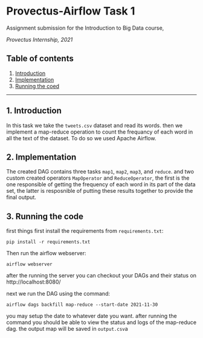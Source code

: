 # Provectus-Airflow Task 1

Assignment submission for the Introduction to Big Data course, 

_Provectus Internship, 2021_

## Table of contents
1. [ Introduction ](#intro)
2. [ Implementation ](#Implementation)
3. [ Running the coed ](#Running)


___
<a name="intro"></a>
## 1. Introduction
In this task we take the `tweets.csv` dataset and read its words. then we implement a map-reduce operation to count the frequancy of each word in all the text of the dataset. To do so we used Apache Airflow.

<a name="Implementation"></a>
## 2. Implementation 
The created DAG contains three tasks `map1`, `map2`, `map3`, and `reduce`. and two custom created operators `MapOperator` and `ReduceOperator`, the first is the one responsible of getting the frequency of each word in its part of the data set, the latter is resposnible of putting these results together to provide the final output.

<a name="Running"></a>
## 3. Running the code

first things first install the requirements from `requirements.txt`:
```
pip install -r requirements.txt
```
Then run the airflow webserver:
```
airflow webserver
```
after the running the server you can checkout your DAGs and their status on http://localhost:8080/

next we run the DAG using the command:
```
airflow dags backfill map-reduce --start-date 2021-11-30
```
you may setup the date to whatever date you want.
after running the command you should be able to view the status and logs of the map-reduce dag. the output map will be saved in `output.csv`a
